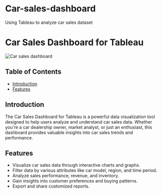 # Car-sales-dashboard
Using Tableau to analyze car sales dataset
# Car Sales Dashboard for Tableau

![Car sales dashboard](https://github.com/MiracleUfuoma/Car-sales-dashboard/assets/146808167/5a23c610-f068-4f5e-bed8-7919c01fd68d)


## Table of Contents
- [Introduction](#introduction)
- [Features](#features)


## Introduction
The Car Sales Dashboard for Tableau is a powerful data visualization tool designed to help users analyze and understand car sales data. Whether you're a car dealership owner, market analyst, or just an enthusiast, this dashboard provides valuable insights into car sales trends and performance.

## Features
- Visualize car sales data through interactive charts and graphs.
- Filter data by various attributes like car model, region, and time period.
- Analyze sales performance, revenue, and inventory.
- Gain insights into customer preferences and buying patterns.
- Export and share customized reports.

